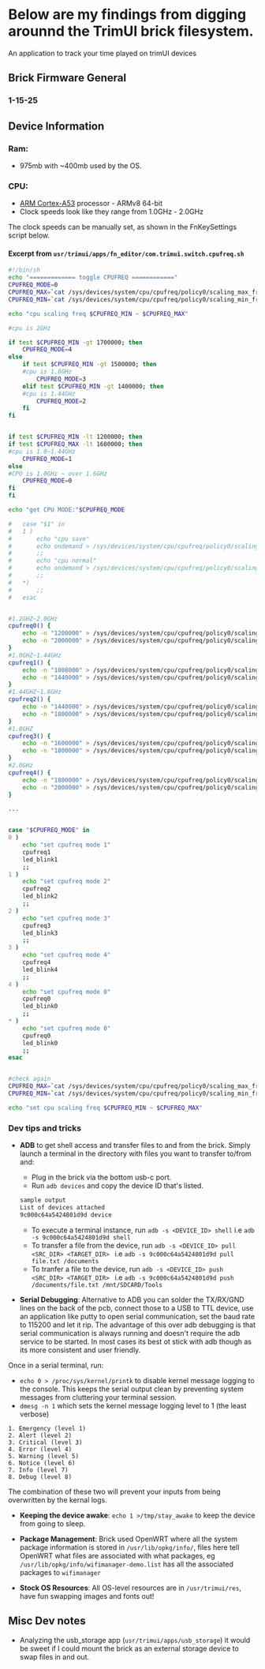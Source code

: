 # Below are my findings from digging arounnd the TrimUI brick filesystem.
An application to track your time played on trimUI devices

## Brick Firmware General
### 1-15-25

## Device Information

### Ram: 
- 975mb with ~400mb used by the OS.

### CPU: 
- [ARM Cortex-A53](https://developer.arm.com/documentation/ddi0500/j?lang=en) processor - ARMv8 64-bit 
- Clock speeds look like they range from 1.0GHz - 2.0GHz

The clock speeds can be manually set, as shown in the FnKeySettings script below.

####  Excerpt from `usr/trimui/apps/fn_editor/com.trimui.switch.cpufreq.sh`
```sh
#!/bin/sh
echo "============= toggle CPUFREQ ============"
CPUFREQ_MODE=0
CPUFREQ_MAX=`cat /sys/devices/system/cpu/cpufreq/policy0/scaling_max_freq`
CPUFREQ_MIN=`cat /sys/devices/system/cpu/cpufreq/policy0/scaling_min_freq`

echo "cpu scaling freq $CPUFREQ_MIN ~ $CPUFREQ_MAX"

#cpu is 2GHz

if test $CPUFREQ_MIN -gt 1700000; then
    CPUFREQ_MODE=4
else
    if test $CPUFREQ_MIN -gt 1500000; then
    #cpu is 1.8GHz
        CPUFREQ_MODE=3
    elif test $CPUFREQ_MIN -gt 1400000; then
    #cpu is 1.44GHz
        CPUFREQ_MODE=2
    fi
fi


if test $CPUFREQ_MIN -lt 1200000; then
if test $CPUFREQ_MAX -lt 1600000; then
#cpu is 1.0~1.44GHz
	CPUFREQ_MODE=1
else
#CPU is 1.0GHz ~ over 1.6GHz
	CPUFREQ_MODE=0
fi
fi

echo "get CPU MODE:"$CPUFREQ_MODE

# 	case "$1" in
# 	1 ) 
# 		echo "cpu save"
# 		echo ondemand > /sys/devices/system/cpu/cpufreq/policy0/scaling_governor
# 		;;
# 		echo "cpu normal"
# 		echo ondemand > /sys/devices/system/cpu/cpufreq/policy0/scaling_governor                                                    
# 		;;
# 	*)
# 		;;
# 	esac


#1.2GHZ~2.0GHz
cpufreq0() {
	echo -n "1200000" > /sys/devices/system/cpu/cpufreq/policy0/scaling_min_freq 
	echo -n "2000000" > /sys/devices/system/cpu/cpufreq/policy0/scaling_max_freq 
}
#1.0GHZ~1.44GHz
cpufreq1() {
	echo -n "1008000" > /sys/devices/system/cpu/cpufreq/policy0/scaling_min_freq 
	echo -n "1440000" > /sys/devices/system/cpu/cpufreq/policy0/scaling_max_freq 
}
#1.44GHZ~1.8GHz
cpufreq2() {
	echo -n "1440000" > /sys/devices/system/cpu/cpufreq/policy0/scaling_min_freq 
	echo -n "1800000" > /sys/devices/system/cpu/cpufreq/policy0/scaling_max_freq 
}
#1.8GHZ
cpufreq3() {
	echo -n "1600000" > /sys/devices/system/cpu/cpufreq/policy0/scaling_min_freq 
	echo -n "1800000" > /sys/devices/system/cpu/cpufreq/policy0/scaling_max_freq 
}
#2.0GHz
cpufreq4() {
	echo -n "1800000" > /sys/devices/system/cpu/cpufreq/policy0/scaling_min_freq 
	echo -n "2000000" > /sys/devices/system/cpu/cpufreq/policy0/scaling_max_freq 
}

...


case "$CPUFREQ_MODE" in
0 ) 
    echo "set cpufreq mode 1"
    cpufreq1
    led_blink1
    ;;
1 ) 
    echo "set cpufreq mode 2"
    cpufreq2
    led_blink2
    ;;
2 ) 
    echo "set cpufreq mode 3"
    cpufreq3
    led_blink3
    ;;
3 ) 
    echo "set cpufreq mode 4"
    cpufreq4
    led_blink4
    ;;
4 ) 
    echo "set cpufreq mode 0"
    cpufreq0
    led_blink0
    ;;
* )
    echo "set cpufreq mode 0"
    cpufreq0
    led_blink0
    ;;
esac


#check again
CPUFREQ_MAX=`cat /sys/devices/system/cpu/cpufreq/policy0/scaling_max_freq`
CPUFREQ_MIN=`cat /sys/devices/system/cpu/cpufreq/policy0/scaling_min_freq`

echo "set cpu scaling freq $CPUFREQ_MIN ~ $CPUFREQ_MAX"


```

### Dev tips and tricks
- **ADB**  to get shell access and transfer files to and from the brick. Simply launch a terminal in the directory with files you want to transfer to/from and: 
  - Plug in the brick via the bottom usb-c port.
  - Run `adb devices` and copy the device ID that's listed. 
  
  ```sh
  sample output
  List of devices attached
  9c000c64a5424801d9d device
  ```
  - To execute a terminal instance, run `adb -s <DEVICE_ID> shell` i.e `adb -s 9c000c64a5424801d9d shell`
  - To transfer a file from the device, run `adb -s <DEVICE_ID> pull <SRC_DIR> <TARGET_DIR> ` i.e `adb -s 9c000c64a5424801d9d pull file.txt /documents`
  - To tranfer a file to the device, run  `adb -s <DEVICE_ID> push <SRC_DIR> <TARGET_DIR> ` i.e `adb -s 9c000c64a5424801d9d push /documents/file.txt /mnt/SDCARD/Tools`


- **Serial Debugging**: Alternative to ADB you can solder the TX/RX/GND lines on the back of the pcb, connect those to a USB to TTL device, use an application like putty to open serial communication, set the baud rate to 115200 and let it rip. The advantage of this over adb debugging is that serial communication is always running and doesn't require the adb service to be started. In most cases its best ot stick with adb though as its more consistent and user friendly.

Once in a serial terminal, run:
- `echo 0 > /proc/sys/kernel/printk` to disable kernel message logging to the console. This keeps the serial output clean by preventing system messages from cluttering your terminal session. 
- `dmesg -n 1` which sets the kernel message logging level to 1 (the least verbose)

```
1. Emergency (level 1)
2. Alert (level 2)
3. Critical (level 3)
4. Error (level 4)
5. Warning (level 5)
6. Notice (level 6)
7. Info (level 7)
8. Debug (level 8)
```
The combination of these two will prevent your inputs from being overwritten by the kernal logs.



- **Keeping the device awake**: `echo 1 >/tmp/stay_awake` to keep the device from going to sleep.

- **Package Management**: Brick used OpenWRT where all the system package information is stored in `/usr/lib/opkg/info/`, files here tell OpenWRT what files are associated with what packages, eg `/usr/lib/opkg/info/wifimanager-demo.list` has all the associated packages to `wifimanager`

- **Stock OS Resources**: All OS-level resources are in `/usr/trimui/res`, have fun swapping images and fonts out!


## Misc Dev notes
- Analyzing the usb_storage app (`usr/trimui/apps/usb_storage`) it would be sweet if I could mount the brick as an external storage device to swap files in and out.
